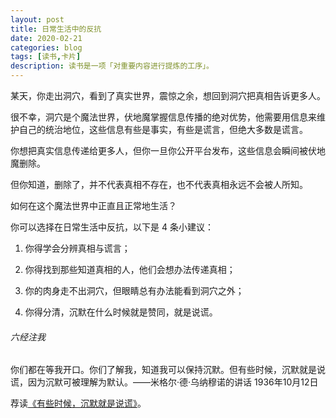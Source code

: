 ```yaml
---
layout: post
title: 日常生活中的反抗
date: 2020-02-21
categories: blog
tags: [读书,卡片]
description: 读书是一项「对重要内容进行提炼的工序」。
--- 
```


某天，你走出洞穴，看到了真实世界，震惊之余，想回到洞穴把真相告诉更多人。

很不幸，洞穴是个魔法世界，伏地魔掌握信息传播的绝对优势，他需要用信息来维护自己的统治地位，这些信息有些是事实，有些是谎言，但绝大多数是谎言。

你想把真实信息传递给更多人，但你一旦你公开平台发布，这些信息会瞬间被伏地魔删除。

但你知道，删除了，并不代表真相不存在，也不代表真相永远不会被人所知。

如何在这个魔法世界中正直且正常地生活？

你可以选择在日常生活中反抗，以下是 4 条小建议：

1. 你得学会分辨真相与谎言；

2. 你得找到那些知道真相的人，他们会想办法传递真相；

3. 你的肉身走不出洞穴，但眼睛总有办法能看到洞穴之外；

4. 你得分清，沉默在什么时候就是赞同，就是说谎。



###### 六经注我

你们都在等我开口。你们了解我，知道我可以保持沉默。但有些时候，沉默就是说谎，因为沉默可被理解为默认。——米格尔·德·乌纳穆诺的讲话 1936年10月12日

荐读[《有些时候，沉默就是说谎》](https://mp.weixin.qq.com/s/4gADn41TqMricEJre0xMKg)。

